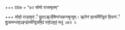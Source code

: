 +++
title = "७२ सोमो राजामृतम्"

+++
सोमो॒ राजा॒मृत॑ँ सु॒तऽऋ॒जी॒षेणा॑जहान्त्मृ॒त्युम्। ऋ॒तेन॑ स॒त्यमि॑न्द्रि॒यं वि॒पान॑ँ शु॒क्रमन्ध॑स॒ऽइन्द्र॑स्येन्द्रि॒यमि॒दं पयो॒ऽमृतं॒ मधु॑ ॥७२ ॥